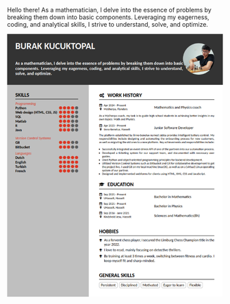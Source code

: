 Hello there! As a mathematician, I delve into the essence of problems by breaking them down into basic components. Leveraging my eagerness, coding, and analytical skills, I strive to understand, solve, and optimize.

![](CV_BK.png)

